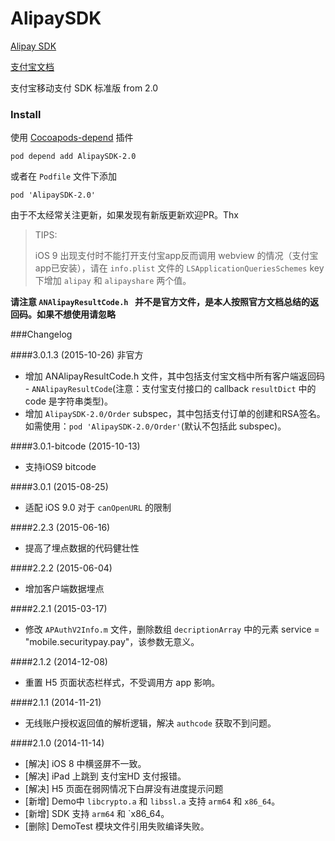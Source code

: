 AlipaySDK
=========

[Alipay SDK](http://doc.open.alipay.com/doc2/detail?treeId=54&articleId=103419&docType=1)

[支付宝文档](http://doc.open.alipay.com/doc2/detail?spm=0.0.0.0.BPSDYG&treeId=59&articleId=103660&docType=1)

支付宝移动支付 SDK 标准版 from 2.0

### Install

使用 [Cocoapods-depend](https://github.com/candyan/cocoapods-depend) 插件

``` pod depend add AlipaySDK-2.0 ```

或者在 `Podfile` 文件下添加

``` pod 'AlipaySDK-2.0' ```

由于不太经常关注更新，如果发现有新版更新欢迎PR。Thx

> TIPS:
> 
>  iOS 9 出现支付时不能打开支付宝app反而调用 webview 的情况（支付宝app已安装），请在 `info.plist` 文件的 `LSApplicationQueriesSchemes` key 下增加 `alipay` 和 `alipayshare` 两个值。


__请注意 `ANAlipayResultCode.h ` 并不是官方文件，是本人按照官方文档总结的返回码。如果不想使用请忽略__


###Changelog

####3.0.1.3 (2015-10-26) 非官方

- 增加 ANAlipayResultCode.h 文件，其中包括支付宝文档中所有客户端返回码 - `ANAlipayResultCode`(注意：支付宝支付接口的 callback `resultDict` 中的 code 是字符串类型)。
- 增加 `AlipaySDK-2.0/Order` subspec，其中包括支付订单的创建和RSA签名。如需使用：`pod 'AlipaySDK-2.0/Order'`(默认不包括此 subspec)。


####3.0.1-bitcode (2015-10-13)

- 支持iOS9 bitcode

####3.0.1 (2015-08-25)

- 适配 iOS 9.0 对于 `canOpenURL` 的限制

####2.2.3 (2015-06-16)

- 提高了埋点数据的代码健壮性

####2.2.2 (2015-06-04)

- 增加客户端数据埋点

####2.2.1 (2015-03-17)

- 修改 `APAuthV2Info.m` 文件，删除数组 `decriptionArray` 中的元素 service = "mobile.securitypay.pay"，该参数无意义。

####2.1.2 (2014-12-08)

- 重置 H5 页面状态栏样式，不受调用方 app 影响。

####2.1.1 (2014-11-21)

- 无线账户授权返回值的解析逻辑，解决 `authcode` 获取不到问题。

####2.1.0 (2014-11-14)

- [解决] iOS 8 中横竖屏不一致。
- [解决] iPad 上跳到 支付宝HD 支付报错。
- [解决] H5 页面在弱网情况下白屏没有进度提示问题
- [新增] Demo中 `libcrypto.a` 和 `libssl.a` 支持 `arm64` 和 `x86_64`。
- [新增] SDK 支持 `arm64` 和 `x86_64。
- [删除] DemoTest 模块文件引用失败编译失败。

